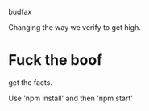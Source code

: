 budfax

Changing the way we verify to get high. 
# Fuck the boof 
get the facts.

Use 'npm install' and then 'npm start' 

